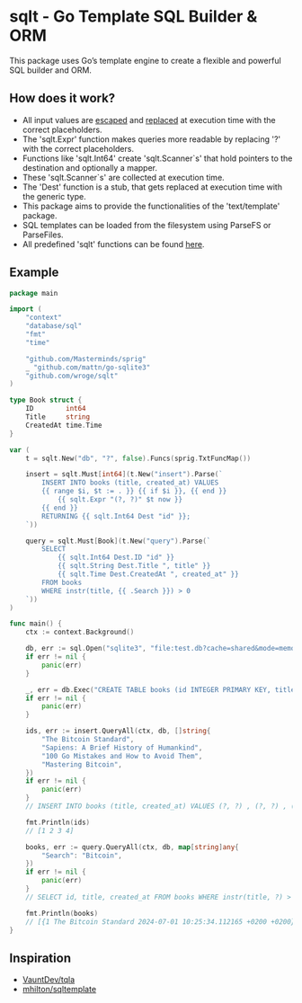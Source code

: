 # sqlt - Go Template SQL Builder & ORM

This package uses Go’s template engine to create a flexible and powerful SQL builder and ORM.

## How does it work?

- All input values are [escaped](https://github.com/wroge/sqlt/blob/main/escape.go) and [replaced](https://github.com/wroge/sqlt/blob/main/run.go) at execution time with the correct placeholders.
- The 'sqlt.Expr' function makes queries more readable by replacing '?' with the correct placeholders.
- Functions like 'sqlt.Int64' create 'sqlt.Scanner`s' that hold pointers to the destination and optionally a mapper.
- These 'sqlt.Scanner`s' are collected at execution time.
- The 'Dest' function is a stub, that gets replaced at execution time with the generic type.
- This package aims to provide the functionalities of the 'text/template' package.
- SQL templates can be loaded from the filesystem using ParseFS or ParseFiles.
- All predefined 'sqlt' functions can be found [here](https://github.com/wroge/sqlt/blob/main/namespace.go).

## Example

```go
package main

import (
	"context"
	"database/sql"
	"fmt"
	"time"

	"github.com/Masterminds/sprig"
	_ "github.com/mattn/go-sqlite3"
	"github.com/wroge/sqlt"
)

type Book struct {
	ID        int64
	Title     string
	CreatedAt time.Time
}

var (
	t = sqlt.New("db", "?", false).Funcs(sprig.TxtFuncMap())

	insert = sqlt.Must[int64](t.New("insert").Parse(`
		INSERT INTO books (title, created_at) VALUES
		{{ range $i, $t := . }} {{ if $i }}, {{ end }}
			{{ sqlt.Expr "(?, ?)" $t now }}
		{{ end }}
		RETURNING {{ sqlt.Int64 Dest "id" }};
	`))

	query = sqlt.Must[Book](t.New("query").Parse(`
		SELECT
			{{ sqlt.Int64 Dest.ID "id" }}
			{{ sqlt.String Dest.Title ", title" }}
			{{ sqlt.Time Dest.CreatedAt ", created_at" }}
		FROM books
		WHERE instr(title, {{ .Search }}) > 0
	`))
)

func main() {
	ctx := context.Background()

	db, err := sql.Open("sqlite3", "file:test.db?cache=shared&mode=memory")
	if err != nil {
		panic(err)
	}

	_, err = db.Exec("CREATE TABLE books (id INTEGER PRIMARY KEY, title TEXT, created_at DATE)")
	if err != nil {
		panic(err)
	}

	ids, err := insert.QueryAll(ctx, db, []string{
		"The Bitcoin Standard",
		"Sapiens: A Brief History of Humankind",
		"100 Go Mistakes and How to Avoid Them",
		"Mastering Bitcoin",
	})
	if err != nil {
		panic(err)
	}
	// INSERT INTO books (title, created_at) VALUES (?, ?) , (?, ?) , (?, ?) , (?, ?) RETURNING id;

	fmt.Println(ids)
	// [1 2 3 4]

	books, err := query.QueryAll(ctx, db, map[string]any{
		"Search": "Bitcoin",
	})
	if err != nil {
		panic(err)
	}
	// SELECT id, title, created_at FROM books WHERE instr(title, ?) > 0

	fmt.Println(books)
	// [{1 The Bitcoin Standard 2024-07-01 10:25:34.112165 +0200 +0200} {4 Mastering Bitcoin 2024-07-01 10:25:34.112208 +0200 +0200}]
}
```

## Inspiration

- [VauntDev/tqla](https://github.com/VauntDev/tqla)
- [mhilton/sqltemplate](https://github.com/mhilton/sqltemplate)
